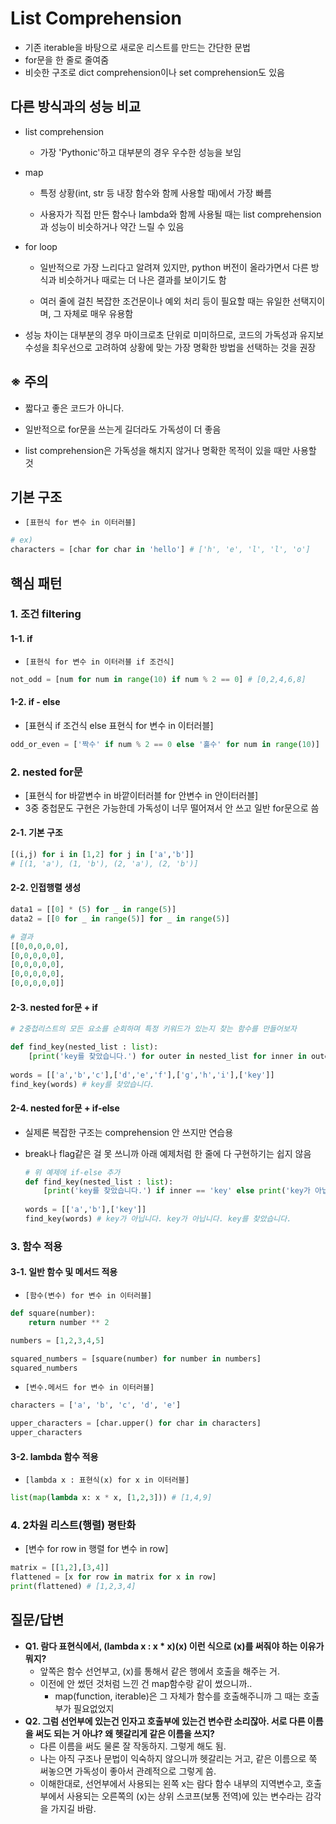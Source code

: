 # List Comprehension

- 기존 iterable을 바탕으로 새로운 리스트를 만드는 간단한 문법
- for문을 한 줄로 줄여줌
- 비슷한 구조로 dict comprehension이나 set comprehension도 있음



## 다른 방식과의 성능 비교

- list comprehension
  - 가장 'Pythonic'하고 대부분의 경우 우수한 성능을 보임

- map

  - 특정 상황(int, str 등 내장 함수와 함께 사용할 때)에서 가장 빠름

  - 사용자가 직접 만든 함수나 lambda와 함께 사용될 때는 list comprehension과 성능이 비슷하거나 약간 느릴 수 있음

- for loop

  - 일반적으로 가장 느리다고 알려져 있지만, python 버전이 올라가면서 다른 방식과 비슷하거나 때로는 더 나은 결과를 보이기도 함

  - 여러 줄에 걸친 복잡한 조건문이나 예외 처리 등이 필요할 때는 유일한 선택지이며, 그 자체로 매우 유용함

- 성능 차이는 대부분의 경우 마이크로초 단위로 미미하므로, 코드의 가독성과 유지보수성을 최우선으로 고려하여 상황에 맞는 가장 명확한 방법을 선택하는 것을 권장

## ※ 주의

- 짧다고 좋은 코드가 아니다.

- 일반적으로 for문을 쓰는게 길더라도 가독성이 더 좋음

- list comprehension은 가독성을 해치지 않거나 명확한 목적이 있을 때만 사용할 것

  

## 기본 구조

- `[표현식 for 변수 in 이터러블]`

```python
# ex)
characters = [char for char in 'hello'] # ['h', 'e', 'l', 'l', 'o']
```



## 핵심 패턴



### 1. 조건 filtering

#### 1-1. if

- `[표현식 for 변수 in 이터러블 if 조건식]`

```python
not_odd = [num for num in range(10) if num % 2 == 0] # [0,2,4,6,8]
```

#### 1-2. if - else

- [표현식 if 조건식 else 표현식 for 변수 in 이터러블]

```python
odd_or_even = ['짝수' if num % 2 == 0 else '홀수' for num in range(10)]
```



### 2. nested for문

- [표현식 for 바깥변수 in 바깥이터러블 for 안변수 in 안이터러블]
- 3중 중첩문도 구현은 가능한데 가독성이 너무 떨어져서 안 쓰고 일반 for문으로 씀

#### 2-1. 기본 구조

```python
[(i,j) for i in [1,2] for j in ['a','b']]
# [(1, 'a'), (1, 'b'), (2, 'a'), (2, 'b')]
```

#### 2-2. 인접행렬 생성

```python
data1 = [[0] * (5) for _ in range(5)]
data2 = [[0 for _ in range(5)] for _ in range(5)]

# 결과
[[0,0,0,0,0],
[0,0,0,0,0],
[0,0,0,0,0],
[0,0,0,0,0],
[0,0,0,0,0]]
```

#### 2-3. nested for문 + if

```python
# 2중첩리스트의 모든 요소를 순회하며 특정 키워드가 있는지 찾는 함수를 만들어보자

def find_key(nested_list : list):
    [print('key를 찾았습니다.') for outer in nested_list for inner in outer if inner == 'key']
    
words = [['a','b','c'],['d','e','f'],['g','h','i'],['key']]
find_key(words) # key를 찾았습니다.
```

#### 2-4. nested for문 + if-else

- 실제론 복잡한 구조는 comprehension 안 쓰지만 연습용

- break나 flag같은 걸 못 쓰니까 아래 예제처럼 한 줄에 다 구현하기는 쉽지 않음

  ```python
  # 위 예제에 if-else 추가
  def find_key(nested_list : list):
      [print('key를 찾았습니다.') if inner == 'key' else print('key가 아닙니다.') for outer in nested_list for inner in outer]
      
  words = [['a','b'],['key']]
  find_key(words) # key가 아닙니다. key가 아닙니다. key를 찾았습니다.
  ```



### 3. 함수 적용

#### 3-1. 일반 함수 및 메서드 적용

- `[함수(변수) for 변수 in 이터러블]`

```python
def square(number):
    return number ** 2

numbers = [1,2,3,4,5]

squared_numbers = [square(number) for number in numbers]
squared_numbers
```

- `[변수.메서드 for 변수 in 이터러블]`

```python
characters = ['a', 'b', 'c', 'd', 'e']

upper_characters = [char.upper() for char in characters]
upper_characters
```



#### 3-2. lambda 함수 적용

- `[lambda x : 표현식(x) for x in 이터러블]`

```python
list(map(lambda x: x * x, [1,2,3])) # [1,4,9]
```



### 4. 2차원 리스트(행렬) 평탄화

- [변수 for row in 행렬 for 변수 in row]

```python
matrix = [[1,2],[3,4]]
flattened = [x for row in matrix for x in row]
print(flattened) # [1,2,3,4]
```



## 질문/답변

- **Q1. 람다 표현식에서, (lambda x : x * x)(x) 이런 식으로 (x)를 써줘야 하는 이유가 뭐지?** 
  - 앞쪽은 함수 선언부고, (x)를 통해서 같은 행에서 호출을 해주는 거.
  - 이전에 안 썼던 것처럼 느낀 건 map함수랑 같이 썼으니까..
    - map(function, iterable)은 그 자체가 함수를 호출해주니까 그 때는 호출부가 필요없었지
- **Q2. 그럼 선언부에 있는건 인자고 호출부에 있는건 변수란 소리잖아. 서로 다른 이름을 써도 되는 거 아냐? 왜 헷갈리게 같은 이름을 쓰지?**
  - 다른 이름을 써도 물론 잘 작동하지. 그렇게 해도 됨.
  - 나는 아직 구조나 문법이 익숙하지 않으니까 헷갈리는 거고, 같은 이름으로 쭉 써놓으면 가독성이 좋아서 관례적으로 그렇게 씀.
  - 이해한대로, 선언부에서 사용되는 왼쪽 x는 람다 함수 내부의 지역변수고, 호출부에서 사용되는 오른쪽의 (x)는 상위 스코프(보통 전역)에 있는 변수라는 감각을 가지길 바람.